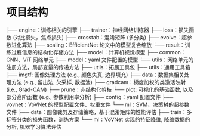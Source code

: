 # 项目结构
├── engine：训练相关的引擎
       ├── trainer：神经网络训练器
       ├── loss：损失函数 (对比损失，焦点损失)
       ├── crosstab：混淆矩阵 (多分类)
       ├── evolve：超参数进化算法
       ├── scaling：EfficientNet 论文中的模型复合缩放
       └── result：训练过程信息的结构化存储方法
├── model：计算机视觉模型
       ├── common：CNN、ViT 网络单元
       ├── model：yaml 文件配置的模型
       └── utils：网络单元的注册方法，局部变量的传递方法
├── utils：拓展工具包
       ├── utils：通用工具箱
       ├── imgtf: 图像处理方法 (e.g., 颜色失真, 边界填充)
       ├── data：数据集相关处理方法 (e.g., 留出法, 欠采样, 数据池)
       ├── gradcam：梯度加权的类激活映射 (i.e., Grad-CAM)
       ├── prune：非结构化剪枝
       └── plot: 可视化的基础函数, 以及部分高阶函数 (e.g., 参数利用率分析)
├── config：yaml 配置文件
       ├── vovnet：VoVNet 的模型配置文件、权重文件
       └── ml：SVM、决策树的超参数文件
├── data：图像裁剪及存储策略，基于混淆矩阵的性能评估
├── train：多标签分类的损失函数，训练方案
└── ml：VoVNet 实现的特征降维, 降维数据的分析, 机器学习算法评估
